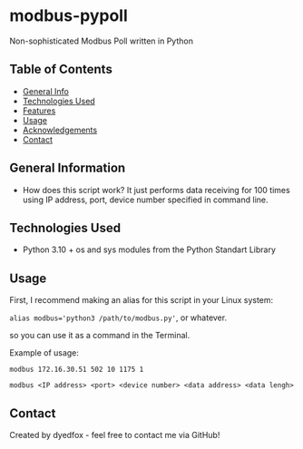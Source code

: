 # modbus-pypoll
Non-sophisticated Modbus Poll written in Python

## Table of Contents
* [General Info](#general-information)
* [Technologies Used](#technologies-used)
* [Features](#features)
* [Usage](#usage)
* [Acknowledgements](#acknowledgements)
* [Contact](#contact)
<!-- * [License](#license) -->


## General Information
- How does this script work? It just performs data receiving for 100 times using IP address, port, device number specified in command line.

## Technologies Used
- Python 3.10 + os and sys modules from the Python Standart Library

## Usage

First, I recommend making an alias for this script in your Linux system:

`alias modbus='python3 /path/to/modbus.py'`, or whatever.

so you can use it as a command in the Terminal.

Example of usage:

```
modbus 172.16.30.51 502 10 1175 1

modbus <IP address> <port> <device number> <data address> <data lengh>

```

## Contact
Created by dyedfox - feel free to contact me via GitHub!